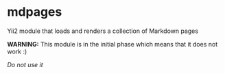# mdpages
Yii2 module that loads and renders a collection of Markdown pages

**WARNING:** This module is in the initial phase which means that it does not work :)

*Do not use it*
